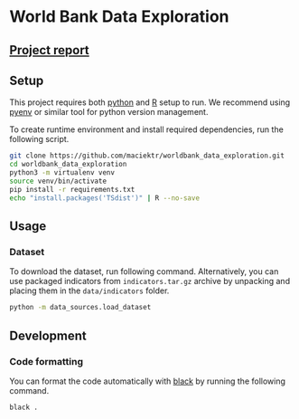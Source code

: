 # World Bank Data Exploration

## [Project report](report.pdf)

## Setup
This project requires both [python] and [R] setup to run. 
We recommend using [pyenv](https://github.com/pyenv/pyenv) or similar tool for python version management.

To create runtime environment and install required dependencies, run the following script. 
```bash
git clone https://github.com/maciektr/worldbank_data_exploration.git
cd worldbank_data_exploration
python3 -m virtualenv venv
source venv/bin/activate
pip install -r requirements.txt
echo "install.packages('TSdist')" | R --no-save
```

## Usage
### Dataset
To download the dataset, run following command. Alternatively, you can use packaged indicators from `indicators.tar.gz` 
archive by unpacking and placing them in the `data/indicators` folder. 
```bash
python -m data_sources.load_dataset
```

## Development
### Code formatting 
You can format the code automatically with [black](https://github.com/psf/black) by running the following command.
```bash
black .
```

[python]: https://www.python.org/
[R]: https://www.r-project.org/
[TSdist]: https://cran.r-project.org/web/packages/TSdist/index.html
